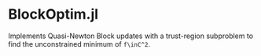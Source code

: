 # BlockOptim.jl
Implements Quasi-Newton Block updates with a trust-region subproblem to find the unconstrained minimum of ```f\inC^2```.
